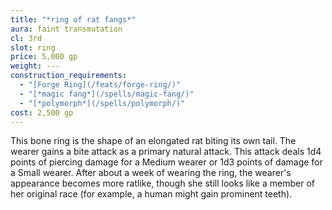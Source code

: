 ```yaml
---
title: "*ring of rat fangs*"
aura: faint transmutation
cl: 3rd
slot: ring
price: 5,000 gp
weight: ---
construction_requirements:
  - "[Forge Ring](/feats/forge-ring/)"
  - "[*magic fang*](/spells/magic-fang/)"
  - "[*polymorph*](/spells/polymorph/)"
cost: 2,500 gp
---
```


This bone ring is the shape of an elongated rat biting its own tail. The wearer gains a bite attack as a primary natural attack. This attack deals 1d4 points of piercing damage for a Medium wearer or 1d3 points of damage for a Small wearer. After about a week of wearing the ring, the wearer's appearance becomes more ratlike, though she still looks like a member of her original race (for example, a human might gain prominent teeth).

